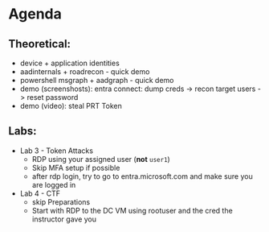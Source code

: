# Agenda
## Theoretical:
- device  + application identities
- aadinternals + roadrecon - quick demo
- powershell msgraph + aadgraph - quick demo
- demo (screenshosts): entra connect: dump creds -> recon target users -> reset password
- demo (video): steal PRT Token
 
## Labs:
- Lab 3 - Token Attacks
    - RDP using your assigned user (**not** `user1`)
    - Skip MFA setup if possible
    - after rdp login, try to go to entra.microsoft.com and make sure you are logged in
- Lab 4 - CTF
    - skip Preparations  
    - Start with RDP to the DC VM using rootuser and the cred the instructor gave you